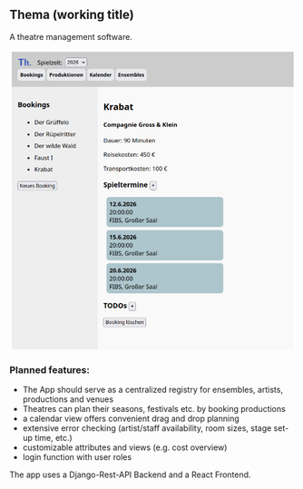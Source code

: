 ## Thema (working title)

A theatre management software.

![app screenshot](images/app_screenshot01.png)

### Planned features:

- The App should serve as a centralized registry for ensembles, artists, productions and venues
- Theatres can plan their seasons, festivals etc. by booking productions
- a calendar view offers convenient drag and drop planning
- extensive error checking (artist/staff availability, room sizes, stage set-up time, etc.)
- customizable attributes and views (e.g. cost overview)
- login function with user roles

The app uses a Django-Rest-API Backend and a React Frontend.
